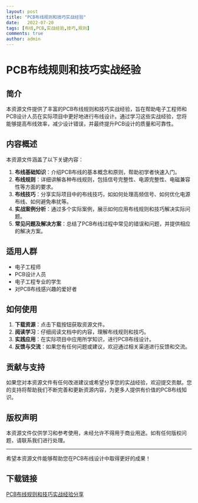 ```yaml
---
layout: post
title: "PCB布线规则和技巧实战经验"
date:   2022-07-20
tags: [布线,PCB,实战经验,技巧,规则]
comments: true
author: admin
---
```

# PCB布线规则和技巧实战经验

## 简介

本资源文件提供了丰富的PCB布线规则和技巧实战经验，旨在帮助电子工程师和PCB设计人员在实际项目中更好地进行布线设计。通过学习这些实战经验，您将能够提高布线效率，减少设计错误，并最终提升PCB设计的质量和可靠性。

## 内容概述

本资源文件涵盖了以下关键内容：

1. **布线基础知识**：介绍PCB布线的基本概念和原则，帮助初学者快速入门。
2. **布线规则**：详细讲解各种布线规则，包括信号完整性、电源完整性、电磁兼容性等方面的要求。
3. **布线技巧**：分享实际项目中的布线技巧，如如何处理高频信号、如何优化电源布线、如何避免串扰等。
4. **实战案例分析**：通过多个实际案例，展示如何应用布线规则和技巧解决实际问题。
5. **常见问题及解决方案**：总结了PCB布线过程中常见的错误和问题，并提供相应的解决方案。

## 适用人群

- 电子工程师
- PCB设计人员
- 电子工程专业的学生
- 对PCB布线感兴趣的爱好者

## 如何使用

1. **下载资源**：点击下载按钮获取资源文件。
2. **阅读学习**：仔细阅读文档中的内容，理解布线规则和技巧。
3. **实践应用**：在实际项目中应用所学知识，进行PCB布线设计。
4. **反馈与交流**：如果您有任何问题或建议，欢迎通过相关渠道进行反馈和交流。

## 贡献与支持

如果您对本资源文件有任何改进建议或希望分享您的实战经验，欢迎提交贡献。您的支持将帮助我们不断完善和更新资源内容，为更多人提供有价值的PCB布线知识。

## 版权声明

本资源文件仅供学习和参考使用，未经允许不得用于商业用途。如有任何版权问题，请联系我们进行处理。

---

希望本资源文件能够帮助您在PCB布线设计中取得更好的成果！

## 下载链接

[PCB布线规则和技巧实战经验分享](https://pan.quark.cn/s/c5df4ad55211)